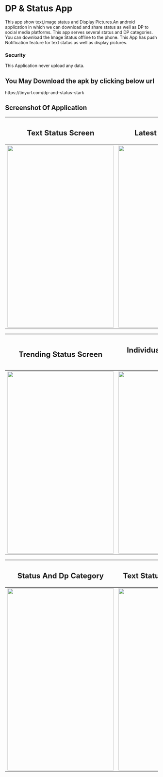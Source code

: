 # DP & Status App

This app show text,image status and Display Pictures.An android application in which we can download and share status as well as DP to social media
platforms. This app serves several status and DP categories. You can download the Image Status offline to the phone. This App has push Notification feature for text status as well as display pictures.

<h3>Security </h3>
<p>
This Application never upload any data. 
</p>

<h2>You May Download the apk by clicking below url
 </h2>
 https://tinyurl.com/dp-and-status-stark
 
 <br>
 
 ## Screenshot Of Application 
 

| <h2 class="rich-diff-level-zero"> Text Status  Screen  </h2> | <h2 class="rich-diff-level-zero"> Latest Status  Screen </h2> | 
| ------------------ | ----------- |
| <img src="https://user-images.githubusercontent.com/47188858/110250080-91592c00-7f9f-11eb-9017-f99e244ddb4d.png" width="350" height="600"/>  | <img src="https://user-images.githubusercontent.com/47188858/110250082-974f0d00-7f9f-11eb-98b5-200fb54764ae.png" width="350" height="600"/>  |

|<h2 class="rich-diff-level-zero"> Trending Status Screen </h2> | <h2 class="rich-diff-level-zero"> Individual Status Activity Screen </h2> |
| ------------------ | ----------- |
|<img src="https://user-images.githubusercontent.com/47188858/110250086-9b7b2a80-7f9f-11eb-87f1-b597738f1e92.png" width="350" height="600"/> | <img src="https://user-images.githubusercontent.com/47188858/110250090-9e761b00-7f9f-11eb-86d3-63d764933632.png" width="350" height="600"/> | 

|<h2 class="rich-diff-level-zero"> Status And Dp Category </h2> | <h2 class="rich-diff-level-zero">  Text Status Activity Screen </h2> |
| ------------------ | ----------- |
|<img src="https://user-images.githubusercontent.com/47188858/110250093-a209a200-7f9f-11eb-98a4-2b5480db81c8.png" width="350" height="600"/> | <img src="https://user-images.githubusercontent.com/47188858/109531078-75581500-7add-11eb-89db-1659fd647d53.JPG" width="350" height="600"/> | 

 
 
 <!---  
 ## 1) Text Status
 ![sc1](https://user-images.githubusercontent.com/47188858/109528332-92d7af80-7ada-11eb-8e52-96d2c80408fd.png)
 
## 2) Latest Status Activity 
![sc2](https://user-images.githubusercontent.com/47188858/109528980-42148680-7adb-11eb-84e7-c56df792f153.png)
 
## 3) Trending Status Activity
![s3](https://user-images.githubusercontent.com/47188858/109530334-99672680-7adc-11eb-9093-1349e2d88cc2.JPG)

## 4) Individual Status Activity
![s4](https://user-images.githubusercontent.com/47188858/109530720-07abe900-7add-11eb-9d77-78c070818093.JPG)

## 5) Status And Dp Category
![s5](https://user-images.githubusercontent.com/47188858/109530913-4477e000-7add-11eb-91dc-ce6ddacd1a94.JPG)

## 6) Text Status Activity
![s6](https://user-images.githubusercontent.com/47188858/109531078-75581500-7add-11eb-89db-1659fd647d53.JPG)

--->

